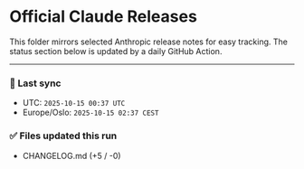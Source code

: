 # Official Claude Releases

This folder mirrors selected Anthropic release notes for easy tracking.
The status section below is updated by a daily GitHub Action.


---

<!-- sync-status:start -->

### 🔄 Last sync
- UTC: `2025-10-15 00:37 UTC`
- Europe/Oslo: `2025-10-15 02:37 CEST`

### ✅ Files updated this run

- CHANGELOG.md (+5 / -0)<!-- sync-status:end -->

























































